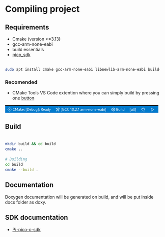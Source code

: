 # Compiling project

## Requirements
- Cmake (version >=3.13)
- gcc-arm-none-eabi
- build essentials
- [pico_sdk](https://github.com/raspberrypi/pico-sdk)

```bash

sudo apt install cmake gcc-arm-none-eabi libnewlib-arm-none-eabi build-essential

```

### Recomended
- CMake Tools VS Code extention where you can simply build by pressing one [button](https://bitly.com/98K8eH)

<img src="VSCode_CMake.png">

## Build

```bash

mkdir build && cd build
cmake ..

# Building
cd build
cmake --build .

```

## Documentation
Doxygen documentation will be generated on build, and will be put inside docs folder as doxy.

## SDK documentation

- [Pi-pico-c-sdk](https://datasheets.raspberrypi.com/pico/raspberry-pi-pico-c-sdk.pdf)
